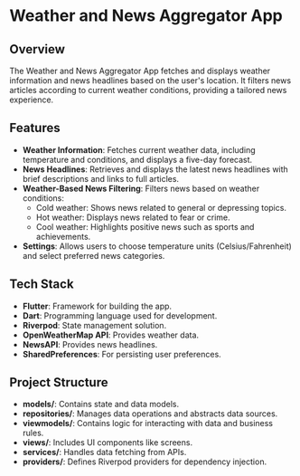 # Weather and News Aggregator App

## Overview

The Weather and News Aggregator App fetches and displays weather information and news headlines based on the user's location. It filters news articles according to current weather conditions, providing a tailored news experience.

## Features

- **Weather Information**: Fetches current weather data, including temperature and conditions, and displays a five-day forecast.
- **News Headlines**: Retrieves and displays the latest news headlines with brief descriptions and links to full articles.
- **Weather-Based News Filtering**: Filters news based on weather conditions:
  - Cold weather: Shows news related to general or depressing topics.
  - Hot weather: Displays news related to fear or crime.
  - Cool weather: Highlights positive news such as sports and achievements.
- **Settings**: Allows users to choose temperature units (Celsius/Fahrenheit) and select preferred news categories.

## Tech Stack

- **Flutter**: Framework for building the app.
- **Dart**: Programming language used for development.
- **Riverpod**: State management solution.
- **OpenWeatherMap API**: Provides weather data.
- **NewsAPI**: Provides news headlines.
- **SharedPreferences**: For persisting user preferences.

## Project Structure

- **models/**: Contains state and data models.
- **repositories/**: Manages data operations and abstracts data sources.
- **viewmodels/**: Contains logic for interacting with data and business rules.
- **views/**: Includes UI components like screens.
- **services/**: Handles data fetching from APIs.
- **providers/**: Defines Riverpod providers for dependency injection.

